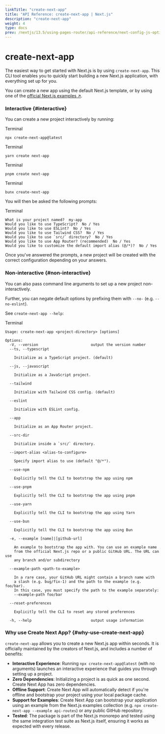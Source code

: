 ```yaml
---
linkTitle: "create-next-app"
title: "API Reference: create-next-app | Next.js"
description: "create-next-app"
weight: 4
type: docs
prev: /nextjs/13.5/using-pages-router/api-reference/next-config-js-options/webVitalsAttribution
---
```


# create-next-app

The easiest way to get started with Next.js is by using `create-next-app`. This CLI tool enables you to quickly start building a new Next.js application, with everything set up for you.

You can create a new app using the default Next.js template, or by using one of the [official Next.js examples ↗](https://github.com/vercel/next.js/tree/canary/examples).

### Interactive {#interactive}

You can create a new project interactively by running:


Terminal
```
npx create-next-app@latest
```


Terminal
```
yarn create next-app
```


Terminal
```
pnpm create next-app
```


Terminal
```
bunx create-next-app
```

You will then be asked the following prompts:


Terminal
```
What is your project named?  my-app
Would you like to use TypeScript?  No / Yes
Would you like to use ESLint?  No / Yes
Would you like to use Tailwind CSS?  No / Yes
Would you like to use `src/` directory?  No / Yes
Would you like to use App Router? (recommended)  No / Yes
Would you like to customize the default import alias (@/*)?  No / Yes
```

Once you've answered the prompts, a new project will be created with the correct configuration depending on your answers.

### Non-interactive {#non-interactive}

You can also pass command line arguments to set up a new project non-interactively.

Further, you can negate default options by prefixing them with `--no-` (e.g. `--no-eslint`).

See `create-next-app --help`:


Terminal
```
Usage: create-next-app <project-directory> [options]
 
Options:
  -V, --version                        output the version number
  --ts, --typescript
 
    Initialize as a TypeScript project. (default)
 
  --js, --javascript
 
    Initialize as a JavaScript project.
 
  --tailwind
 
    Initialize with Tailwind CSS config. (default)
 
  --eslint
 
    Initialize with ESLint config.
 
  --app
 
    Initialize as an App Router project.
 
  --src-dir
 
    Initialize inside a `src/` directory.
 
  --import-alias <alias-to-configure>
 
    Specify import alias to use (default "@/*").
 
  --use-npm
 
    Explicitly tell the CLI to bootstrap the app using npm
 
  --use-pnpm
 
    Explicitly tell the CLI to bootstrap the app using pnpm
 
  --use-yarn
 
    Explicitly tell the CLI to bootstrap the app using Yarn
 
  --use-bun
 
    Explicitly tell the CLI to bootstrap the app using Bun
 
  -e, --example [name]|[github-url]
 
    An example to bootstrap the app with. You can use an example name
    from the official Next.js repo or a public GitHub URL. The URL can use
    any branch and/or subdirectory
 
  --example-path <path-to-example>
 
    In a rare case, your GitHub URL might contain a branch name with
    a slash (e.g. bug/fix-1) and the path to the example (e.g. foo/bar).
    In this case, you must specify the path to the example separately:
    --example-path foo/bar
 
  --reset-preferences
 
    Explicitly tell the CLI to reset any stored preferences
 
  -h, --help                           output usage information
```

### Why use Create Next App? {#why-use-create-next-app}

`create-next-app` allows you to create a new Next.js app within seconds. It is officially maintained by the creators of Next.js, and includes a number of benefits:

- **Interactive Experience**: Running `npx create-next-app@latest` (with no arguments) launches an interactive experience that guides you through setting up a project.
- **Zero Dependencies**: Initializing a project is as quick as one second. Create Next App has zero dependencies.
- **Offline Support**: Create Next App will automatically detect if you're offline and bootstrap your project using your local package cache.
- **Support for Examples**: Create Next App can bootstrap your application using an example from the Next.js examples collection (e.g. `npx create-next-app --example api-routes`) or any public GitHub repository.
- **Tested**: The package is part of the Next.js monorepo and tested using the same integration test suite as Next.js itself, ensuring it works as expected with every release.
